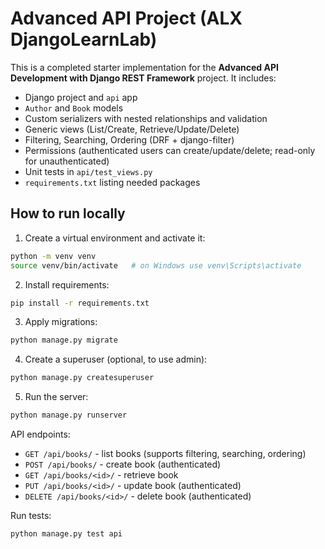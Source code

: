 # Advanced API Project (ALX DjangoLearnLab)

This is a completed starter implementation for the **Advanced API Development with Django REST Framework** project.
It includes:
- Django project and `api` app
- `Author` and `Book` models
- Custom serializers with nested relationships and validation
- Generic views (List/Create, Retrieve/Update/Delete)
- Filtering, Searching, Ordering (DRF + django-filter)
- Permissions (authenticated users can create/update/delete; read-only for unauthenticated)
- Unit tests in `api/test_views.py`
- `requirements.txt` listing needed packages

## How to run locally

1. Create a virtual environment and activate it:
```bash
python -m venv venv
source venv/bin/activate   # on Windows use venv\Scripts\activate
```

2. Install requirements:
```bash
pip install -r requirements.txt
```

3. Apply migrations:
```bash
python manage.py migrate
```

4. Create a superuser (optional, to use admin):
```bash
python manage.py createsuperuser
```

5. Run the server:
```bash
python manage.py runserver
```

API endpoints:
- `GET /api/books/` - list books (supports filtering, searching, ordering)
- `POST /api/books/` - create book (authenticated)
- `GET /api/books/<id>/` - retrieve book
- `PUT /api/books/<id>/` - update book (authenticated)
- `DELETE /api/books/<id>/` - delete book (authenticated)

Run tests:
```bash
python manage.py test api
```
